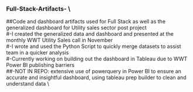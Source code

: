 ### Full-Stack-Artifacts- \
##Code and dashboard artifacts used for Full Stack as well as the generalized dashboard for Utility  sales sector post project \
#-I created the generalized data and dashboard and presented at the monthly WWT Utility Sales call in November \
#-I wrote and used the Python Script to quickly merge datasets to assist team in a quicker analysis \
#-Currently working on building out the dashboard in Tableau due to WWT Power BI publishing barriers \
##-NOT IN REPO: extensive use of powerquery in Power BI to ensure an accurate and insightful dashboard, using tableau prep builder to clean and understand data \
